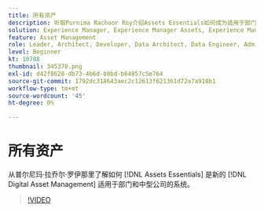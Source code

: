 ```yaml
---
title: 所有资产
description: 听取Purnima Rachoor Roy介绍Assets Essentials如何成为适用于部门和中型企业的新数字资产管理系统。
solution: Experience Manager, Experience Manager Assets, Experience Manager as a Cloud Service
feature: Asset Management
role: Leader, Architect, Developer, Data Architect, Data Engineer, Admin, User
level: Beginner
kt: 10788
thumbnail: 345378.png
exl-id: d42f8628-db73-4b6d-80bd-b64857c5e764
source-git-commit: 1792dc318643aec2c12613f621361d72a7a918b1
workflow-type: tm+mt
source-wordcount: '45'
ht-degree: 0%

---
```


# 所有资产

从普尔尼玛·拉乔尔·罗伊那里了解如何 [!DNL Assets Essentials] 是新的 [!DNL Digital Asset Management] 适用于部门和中型公司的系统。

>[!VIDEO](https://video.tv.adobe.com/v/345378/?quality=12&learn=on)
